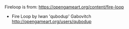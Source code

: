 
Fireloop is from: https://opengameart.org/content/fire-loop
- Fire Loop by Iwan 'qubodup' Gabovitch http://opengameart.org/users/qubodup
